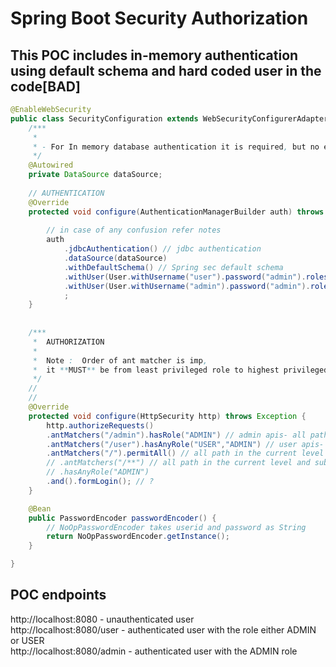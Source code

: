 # Spring Boot Security Authorization

## This POC includes in-memory authentication using default schema and hard coded user in the code[BAD]

```java
@EnableWebSecurity
public class SecurityConfiguration extends WebSecurityConfigurerAdapter {
	/***
	 * 
	 * - For In memory database authentication it is required, but no external configuration required
	 */
	@Autowired
	private DataSource dataSource;
	
	// AUTHENTICATION
	@Override
	protected void configure(AuthenticationManagerBuilder auth) throws Exception {
		
		// in case of any confusion refer notes
		auth
			.jdbcAuthentication() // jdbc authentication
			.dataSource(dataSource)
			.withDefaultSchema() // Spring sec default schema 
			.withUser(User.withUsername("user").password("admin").roles("USER")) // record 1 in default spring schema
			.withUser(User.withUsername("admin").password("admin").roles("ADMIN")) // record 2 in default spring schema
			;
	}
	
	
	/***
	 *  AUTHORIZATION
	 *  
	 *  Note :  Order of ant matcher is imp, 
	 *  it **MUST** be from least privileged role to highest privileged role 
	 */
	// 
	// 
	@Override
	protected void configure(HttpSecurity http) throws Exception {
		http.authorizeRequests()
		.antMatchers("/admin").hasRole("ADMIN") // admin apis- all path in the current level for ADMIN role user
		.antMatchers("/user").hasAnyRole("USER","ADMIN") // user apis- all path in the current level for USER and ADMIN role user
		.antMatchers("/").permitAll() // all path in the current level of any role
		// .antMatchers("/**") // all path in the current level and sub path
		// .hasAnyRole("ADMIN")
		.and().formLogin(); // ?
	}

	@Bean
	public PasswordEncoder passwordEncoder() {
		// NoOpPasswordEncoder takes userid and password as String
		return NoOpPasswordEncoder.getInstance();
	}

}

```

## POC endpoints
http://localhost:8080 - unauthenticated user<br />
http://localhost:8080/user - authenticated user with the role either ADMIN or USER <br />
http://localhost:8080/admin - authenticated user with the ADMIN role <br />
